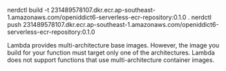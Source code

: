 nerdctl build -t 231489578107.dkr.ecr.ap-southeast-1.amazonaws.com/openiddict6-serverless-ecr-repository:0.1.0 .
nerdctl push 231489578107.dkr.ecr.ap-southeast-1.amazonaws.com/openiddict6-serverless-ecr-repository:0.1.0




Lambda provides multi-architecture base images. However, the image you build for your function must target only one of the architectures. Lambda does not support functions that use multi-architecture container images.


